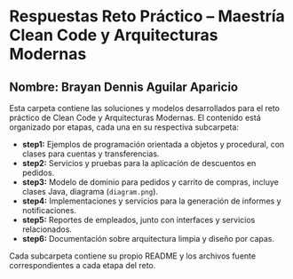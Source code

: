 # Respuestas Reto Práctico – Maestría Clean Code y Arquitecturas Modernas

## Nombre: Brayan Dennis Aguilar Aparicio

Esta carpeta contiene las soluciones y modelos desarrollados para el reto práctico de Clean Code y Arquitecturas Modernas. El contenido está organizado por etapas, cada una en su respectiva subcarpeta:

- **step1:** Ejemplos de programación orientada a objetos y procedural, con clases para cuentas y transferencias.
- **step2:** Servicios y pruebas para la aplicación de descuentos en pedidos.
- **step3:** Modelo de dominio para pedidos y carrito de compras, incluye clases Java, diagrama (`diagram.png`).
- **step4:** Implementaciones y servicios para la generación de informes y notificaciones.
- **step5:** Reportes de empleados, junto con interfaces y servicios relacionados.
- **step6:** Documentación sobre arquitectura limpia y diseño por capas.

Cada subcarpeta contiene su propio README y los archivos fuente correspondientes a cada etapa del reto.